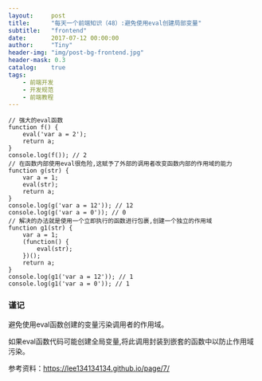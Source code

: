 ```yaml
---
layout:     post
title:      "每天一个前端知识（48）:避免使用eval创建局部变量"
subtitle:   "frontend"
date:       2017-07-12 00:00:00
author:     "Tiny"
header-img: "img/post-bg-frontend.jpg"
header-mask: 0.3
catalog:    true
tags:
    - 前端开发
    - 开发规范
    - 前端教程
---
```


    // 强大的eval函数
    function f() {
        eval('var a = 2');
        return a;
    }
    console.log(f()); // 2
    // 在函数内部使用eval很危险,这赋予了外部的调用者改变函数内部的作用域的能力
    function g(str) {
        var a = 1;
        eval(str);
        return a;
    }
    console.log(g('var a = 12')); // 12
    console.log(g('var a = 0')); // 0
    // 解决的办法就是使用一个立即执行的函数进行包裹,创建一个独立的作用域
    function g1(str) {
        var a = 1;
        (function() {
            eval(str);
        })();
        return a;
    }
    console.log(g1('var a = 12')); // 1
    console.log(g1('var a = 0')); // 1
    
### 谨记

避免使用eval函数创建的变量污染调用者的作用域。

如果eval函数代码可能创建全局变量,将此调用封装到嵌套的函数中以防止作用域污染。

参考资料：https://lee134134134.github.io/page/7/



